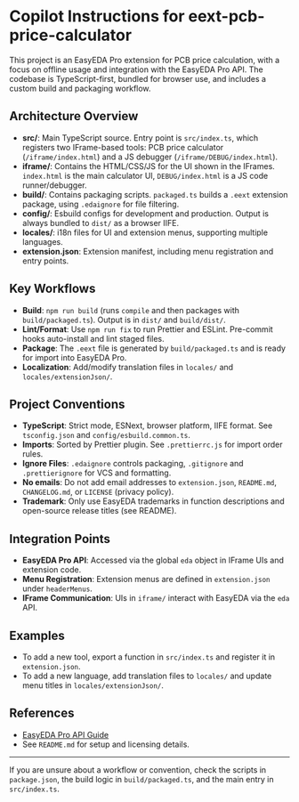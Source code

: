 # Copilot Instructions for eext-pcb-price-calculator

This project is an EasyEDA Pro extension for PCB price calculation, with a focus on offline usage and integration with the EasyEDA Pro API. The codebase is TypeScript-first, bundled for browser use, and includes a custom build and packaging workflow.

## Architecture Overview

- **src/**: Main TypeScript source. Entry point is `src/index.ts`, which registers two IFrame-based tools: PCB price calculator (`/iframe/index.html`) and a JS debugger (`/iframe/DEBUG/index.html`).
- **iframe/**: Contains the HTML/CSS/JS for the UI shown in the IFrames. `index.html` is the main calculator UI, `DEBUG/index.html` is a JS code runner/debugger.
- **build/**: Contains packaging scripts. `packaged.ts` builds a `.eext` extension package, using `.edaignore` for file filtering.
- **config/**: Esbuild configs for development and production. Output is always bundled to `dist/` as a browser IIFE.
- **locales/**: i18n files for UI and extension menus, supporting multiple languages.
- **extension.json**: Extension manifest, including menu registration and entry points.

## Key Workflows

- **Build**: `npm run build` (runs `compile` and then packages with `build/packaged.ts`). Output is in `dist/` and `build/dist/`.
- **Lint/Format**: Use `npm run fix` to run Prettier and ESLint. Pre-commit hooks auto-install and lint staged files.
- **Package**: The `.eext` file is generated by `build/packaged.ts` and is ready for import into EasyEDA Pro.
- **Localization**: Add/modify translation files in `locales/` and `locales/extensionJson/`.

## Project Conventions

- **TypeScript**: Strict mode, ESNext, browser platform, IIFE format. See `tsconfig.json` and `config/esbuild.common.ts`.
- **Imports**: Sorted by Prettier plugin. See `.prettierrc.js` for import order rules.
- **Ignore Files**: `.edaignore` controls packaging, `.gitignore` and `.prettierignore` for VCS and formatting.
- **No emails**: Do not add email addresses to `extension.json`, `README.md`, `CHANGELOG.md`, or `LICENSE` (privacy policy).
- **Trademark**: Only use EasyEDA trademarks in function descriptions and open-source release titles (see README).

## Integration Points

- **EasyEDA Pro API**: Accessed via the global `eda` object in IFrame UIs and extension code.
- **Menu Registration**: Extension menus are defined in `extension.json` under `headerMenus`.
- **IFrame Communication**: UIs in `iframe/` interact with EasyEDA via the `eda` API.

## Examples

- To add a new tool, export a function in `src/index.ts` and register it in `extension.json`.
- To add a new language, add translation files to `locales/` and update menu titles in `locales/extensionJson/`.

## References

- [EasyEDA Pro API Guide](https://prodocs.lceda.cn/cn/api/guide/)
- See `README.md` for setup and licensing details.

---

If you are unsure about a workflow or convention, check the scripts in `package.json`, the build logic in `build/packaged.ts`, and the main entry in `src/index.ts`.
